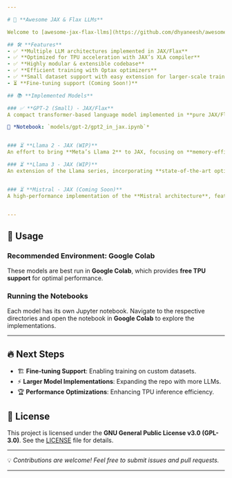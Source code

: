 ```yaml
---

# 🚀 **Awesome JAX & Flax LLMs**  

Welcome to [awesome-jax-flax-llms](https://github.com/dhyaneesh/awesome-jax-flax-llms), a curated collection of open-source large language model (LLM) implementations built with **JAX & Flax**. This repository provides modular, efficient, and scalable implementations of transformer-based models, optimized for **high-speed TPU/GPU training** and **efficient inference**.  

## 🛠 **Features**  
- ✅ **Multiple LLM architectures implemented in JAX/Flax**  
- ✅ **Optimized for TPU acceleration with JAX’s XLA compiler**  
- ✅ **Highly modular & extensible codebase**  
- ✅ **Efficient training with Optax optimizers**  
- ✅ **Small dataset support with easy extension for larger-scale training**  
- ⏳ **Fine-tuning support (Coming Soon!)**  

## 📚 **Implemented Models**  

### ✅ **GPT-2 (Small) - JAX/Flax**  
A compact transformer-based language model implemented in **pure JAX/Flax**. This implementation leverages **XLA optimizations** for parallelism, making it efficient on **TPUs and GPUs**. It serves as the foundation for exploring JAX-based language modeling.  

📌 *Notebook: `models/gpt-2/gpt2_in_jax.ipynb`*  


### ⏳ **Llama 2 - JAX (WIP)**  
An effort to bring **Meta’s Llama 2** to JAX, focusing on **memory-efficient attention** and **scalability for TPU-based pretraining**. This implementation aims to push **large-scale inference and training** in JAX environments.  

### ⏳ **Llama 3 - JAX (WIP)**  
An extension of the Llama series, incorporating **state-of-the-art optimizations** in JAX for handling **longer context windows** and **reduced memory footprint** with precision tuning.  


### ⏳ **Mistral - JAX (Coming Soon)**  
A high-performance implementation of the **Mistral architecture**, featuring **dense & sparse mixture-of-expert layers**. This model will showcase **advanced TPU utilization** and optimized autoregressive decoding.  


---
```


## 📖 **Usage**  

### **Recommended Environment: Google Colab**  
These models are best run in **Google Colab**, which provides **free TPU support** for optimal performance.  

### **Running the Notebooks**  
Each model has its own Jupyter notebook. Navigate to the respective directories and open the notebook in **Google Colab** to explore the implementations.  

---

## 🔥 **Next Steps**  
- 🏗 **Fine-tuning Support**: Enabling training on custom datasets.  
- ⚡ **Larger Model Implementations**: Expanding the repo with more LLMs.  
- 🏆 **Performance Optimizations**: Enhancing TPU inference efficiency.  

## 📜 **License**  
This project is licensed under the **GNU General Public License v3.0 (GPL-3.0)**. See the [LICENSE](LICENSE) file for details.  

---

💡 *Contributions are welcome! Feel free to submit issues and pull requests.*  

---
